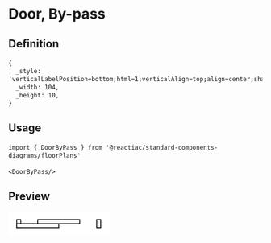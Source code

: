 # Door, By-pass

## Definition

```
{
  _style: 'verticalLabelPosition=bottom;html=1;verticalAlign=top;align=center;shape=mxgraph.floorplan.doorBypass;dx=0.25;',
  _width: 104,
  _height: 10,
}
```

## Usage

```
import { DoorByPass } from '@reactiac/standard-components-diagrams/floorPlans'

<DoorByPass/>
```

## Preview

<img src="./door-by-pass.png" width="200"/>
